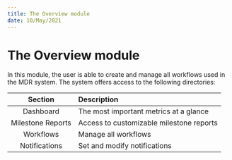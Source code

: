 ```yaml
---
title: The Overview module
date: 10/May/2021
---
```


# The Overview module

In this module, the user is able to create and manage all workflows used in the MDR system.
The system offers access to the following directories:

| Section | Description       |
|:------:|:----------------|
| Dashboard| The most important metrics at a glance  |
| Milestone Reports  | Access to customizable milestone reports |
| Workflows| Manage all workflows |
| Notifications | Set and modify notifications |





